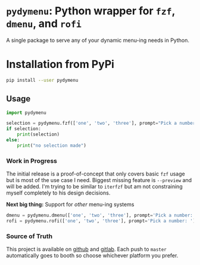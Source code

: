 # `pydymenu`: Python wrapper for `fzf`, `dmenu`, and `rofi`

A single package to serve any of your dynamic menu-ing needs in Python.

# Installation from PyPi

```bash
pip install --user pydymenu
```

## Usage

```python
import pydymenu

selection = pydymenu.fzf(['one', 'two', 'three'], prompt="Pick a number: ")
if selection:
    print(selection)
else:
    print("no selection made")
```

### Work in Progress

The initial release is a proof-of-concept that only covers basic `fzf` usage but 
is most of the use case I need. Biggest missing feature is `--preview` and will 
be added. I'm trying to be similar to `iterfzf` but am not constraining myself 
completely to his design decisions.

**Next big thing:** Support for _other_ menu-ing systems

```python
dmenu = pydymenu.dmenu(['one', 'two', 'three'], prompt='Pick a number: ')
rofi = pydymenu.rofi(['one', 'two', 'three'], prompt='Pick a number: ')
```

### Source of Truth

This project is available on [github](https://github.com/gikeymarcia/pydymenu) 
and
[gitlab](https://gitlab.com/gikeymarcia/pydymenu). Each push to `master` 
automatically goes to booth so choose whichever platform you prefer.
